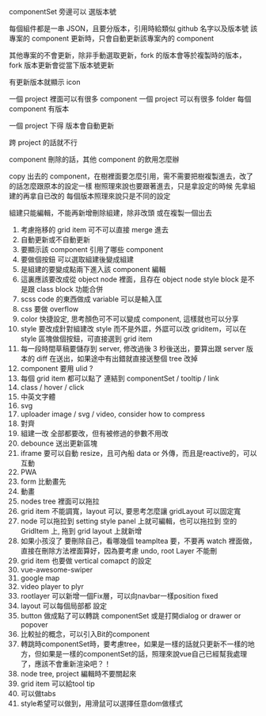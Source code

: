 componentSet 旁邊可以 選版本號

每個組件都是一串 JSON，且要分版本，引用時給類似 github 名字以及版本號
該專案的 component 更新時，只會自動更新該專案內的 component

其他專案的不會更新，除非手動選取更新，fork 的版本會等於複製時的版本，fork 版本更新會從當下版本號更新

有更新版本就顯示 icon

一個 project 裡面可以有很多 component
一個 project 可以有很多 folder
每個 component 有版本

一個 project 下得 版本會自動更新

跨 project 的話就不行

component 刪除的話，其他 component 的飲用怎麼辦

copy 出去的 component，在樹裡面要怎麼引用，需不需要把樹複製進去，改了的話怎麼跟原本的設定一樣
樹照理來說也要跟著進去，只是拿設定的時候 先拿組建的再拿自已改的
每個版本照理來說只是不同的設定

組建只能編輯，不能再新增刪除組建，除非改頭 或在複製一個出去

<ol>
<li>考慮拖移的 grid item 可不可以直接 merge 進去</li>  
<li>自動更新或不自動更新</li>  
<li>要顯示該 component 引用了哪些 component</li>  
<li>要做個按鈕 可以選取組建後變成組建</li>  
<li>是組建的要變成點兩下進入該 component 編輯</li>  
<li>這裏應該要改成從 object node 裡面，且存在 object node style block 是不是跟 class block 功能合併</li>  
<li>scss code 的東西做成 variable 可以是輸入匡</li>  
<li>css 要做 overflow</li>  
<li>color 快捷設定, 思考顏色可不可以變成 component, 這樣就也可以分享</li>  
<li>style 要改成針對組建改 style 而不是外誆，外誆可以改 griditem，可以在 style 區塊做個按鈕，可直接選到 grid item</li>  
<li>每一段時間草稿要儲存到 server, 修改過後 3 秒後送出，要算出跟 server 版本的 diff 在送出，如果途中有出錯就直接送整個 tree 改掉</li>  
<li>component 要用 ulid ?</li>  
<li>每個 grid item 都可以點了 連結到 componentSet / tooltip / link</li>  
<li>class / hover / click</li>  
<li>中英文字體</li>  
<li>svg</li>  
<li>uploader image / svg / video, consider how to compress</li>  
<li>對齊</li>  
<li>組建一改 全部都要改，但有被修過的參數不用改</li>  
<li>debounce 送出更新區塊</li>  
<li>iframe 要可以自動 resize，且可內船 data or 外傳，而且是reactive的，可以互動</li>  
<li>PWA</li>  
<li>form 比動畫先</li>  
<li>動畫</li>  
<li>nodes tree 裡面可以拖拉</li>  
<li>grid item 不能調寬，layout 可以, 要思考怎麼讓 gridLayout 可以固定寬</li>  
<li>node 可以拖拉到 setting style panel 上就可編輯，也可以拖拉到 空的 GridItem 上, 拖到 grid layout 上就新增</li>  
<li>如果小孩沒了 要刪除自己，看哪幾個 teampltea 要，不要再 watch 裡面做，直接在刪除方法裡面算好，因為要考慮 undo, root Layer 不能刪</li>  
<li>grid item 也要做 vertical comapct 的設定</li>  
<li>vue-awesome-swiper</li>  
<li>google map</li>  
<li>video player to plyr</li>  
<li>rootlayer 可以新增一個Fix層，可以向navbar一樣position fixed</li>  
<li>layout 可以每個局部都 設定</li>  
<li>button 做成點了可以轉跳 componentSet 或是打開dialog or drawer or popover</li>  
<li>比較扯的概念，可以引入Bit的component</li>  
<li>轉跳時componentSet時，要考慮tree，如果是一樣的話就只更新不一樣的地方，但如果是一樣的componentSet的話，照理來說vue自己已經幫我處理了，應該不會重新渲染吧？！</li>  
<li>node tree, project 編輯時不要關起來</li>  
<li>grid item 可以給tool tip</li>  
<li>可以做tabs</li>
<li>style希望可以做到，用滑鼠可以選擇任意dom做樣式</li>
</ol>
